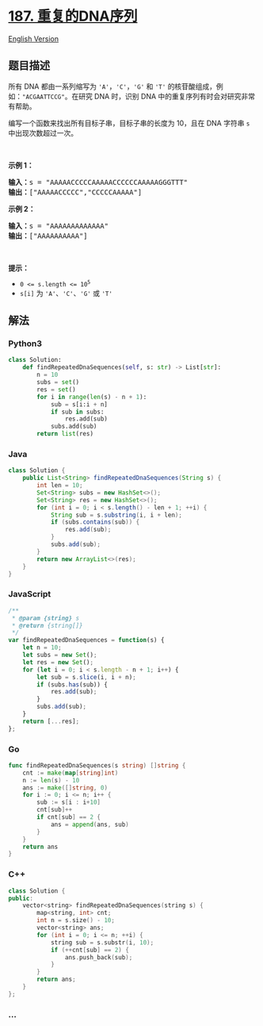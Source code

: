 # [187. 重复的DNA序列](https://leetcode-cn.com/problems/repeated-dna-sequences)

[English Version](/solution/0100-0199/0187.Repeated%20DNA%20Sequences/README_EN.md)

## 题目描述

<!-- 这里写题目描述 -->

<p>所有 DNA 都由一系列缩写为 <code>'A'</code>，<code>'C'</code>，<code>'G'</code> 和 <code>'T'</code> 的核苷酸组成，例如：<code>"ACGAATTCCG"</code>。在研究 DNA 时，识别 DNA 中的重复序列有时会对研究非常有帮助。</p>

<p>编写一个函数来找出所有目标子串，目标子串的长度为 10，且在 DNA 字符串 <code>s</code> 中出现次数超过一次。</p>

<p> </p>

<p><strong>示例 1：</strong></p>

<pre>
<strong>输入：</strong>s = "AAAAACCCCCAAAAACCCCCCAAAAAGGGTTT"
<strong>输出：</strong>["AAAAACCCCC","CCCCCAAAAA"]
</pre>

<p><strong>示例 2：</strong></p>

<pre>
<strong>输入：</strong>s = "AAAAAAAAAAAAA"
<strong>输出：</strong>["AAAAAAAAAA"]
</pre>

<p> </p>

<p><strong>提示：</strong></p>

<ul>
	<li><code>0 <= s.length <= 10<sup>5</sup></code></li>
	<li><code>s[i]</code> 为 <code>'A'</code>、<code>'C'</code>、<code>'G'</code> 或 <code>'T'</code></li>
</ul>


## 解法

<!-- 这里可写通用的实现逻辑 -->

<!-- tabs:start -->

### **Python3**

<!-- 这里可写当前语言的特殊实现逻辑 -->

```python
class Solution:
    def findRepeatedDnaSequences(self, s: str) -> List[str]:
        n = 10
        subs = set()
        res = set()
        for i in range(len(s) - n + 1):
            sub = s[i:i + n]
            if sub in subs:
                res.add(sub)
            subs.add(sub)
        return list(res)
```

### **Java**

<!-- 这里可写当前语言的特殊实现逻辑 -->

```java
class Solution {
    public List<String> findRepeatedDnaSequences(String s) {
        int len = 10;
        Set<String> subs = new HashSet<>();
        Set<String> res = new HashSet<>();
        for (int i = 0; i < s.length() - len + 1; ++i) {
            String sub = s.substring(i, i + len);
            if (subs.contains(sub)) {
                res.add(sub);
            }
            subs.add(sub);
        }
        return new ArrayList<>(res);
    }
}
```

### **JavaScript**

```js
/**
 * @param {string} s
 * @return {string[]}
 */
var findRepeatedDnaSequences = function(s) {
    let n = 10;
    let subs = new Set();
    let res = new Set();
    for (let i = 0; i < s.length - n + 1; i++) {
        let sub = s.slice(i, i + n);
        if (subs.has(sub)) {
            res.add(sub);
        }
        subs.add(sub);
    }
    return [...res];
};
```

### **Go**

```go
func findRepeatedDnaSequences(s string) []string {
	cnt := make(map[string]int)
	n := len(s) - 10
	ans := make([]string, 0)
	for i := 0; i <= n; i++ {
		sub := s[i : i+10]
		cnt[sub]++
		if cnt[sub] == 2 {
			ans = append(ans, sub)
		}
	}
	return ans
}
```

### **C++**

```cpp
class Solution {
public:
    vector<string> findRepeatedDnaSequences(string s) {
        map<string, int> cnt;
        int n = s.size() - 10;
        vector<string> ans;
        for (int i = 0; i <= n; ++i) {
            string sub = s.substr(i, 10);
            if (++cnt[sub] == 2) {
                ans.push_back(sub);
            }
        }
        return ans;
    }
};
```

### **...**

```

```

<!-- tabs:end -->
